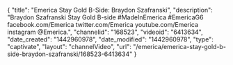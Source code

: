 {
    "title": "Emerica Stay Gold B-Side: Braydon Szafranski",
    "description": "Braydon Szafranski Stay Gold B-side #MadeInEmerica #EmericaG6 facebook.com\/Emerica twitter.com\/Emerica youtube.com\/Emerica instagram @Emerica.",
    "channelid": "168523",
    "videoid": "6413634",
    "date_created": "1442960978",
    "date_modified": "1442960978",
    "type": "captivate",
    "layout": "channelVideo",
    "url": "\/emerica\/emerica-stay-gold-b-side-braydon-szafranski\/168523-6413634"
}